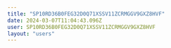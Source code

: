 ```yaml
---
title: "SP10RD36B0FEG32D0Q71XSSV11ZCRMGGV9GXZ8HVF"
date: 2024-03-07T11:04:43.096Z
user: SP10RD36B0FEG32D0Q71XSSV11ZCRMGGV9GXZ8HVF
layout: "users"
---
```

    
